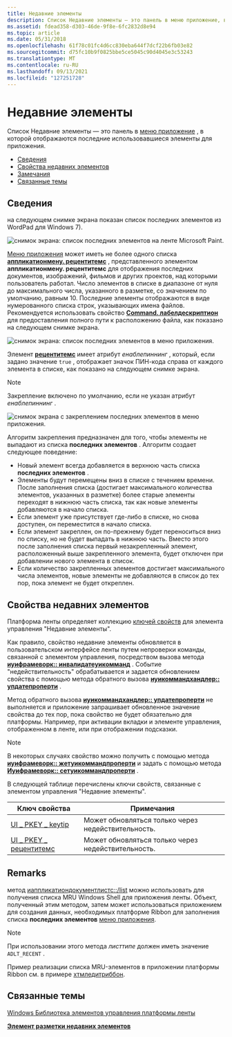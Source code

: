```yaml
---
title: Недавние элементы
description: Список Недавние элементы — это панель в меню приложение, в которой отображаются последние использовавшиеся элементы для приложения.
ms.assetid: fdead358-d303-46de-9f8e-6fc2832d8e94
ms.topic: article
ms.date: 05/31/2018
ms.openlocfilehash: 61f78c01fc4d6cc830eba644f7dcf22b6fb03e82
ms.sourcegitcommit: d75fc10b9f0825bbe5ce5045c90d4045e3c53243
ms.translationtype: MT
ms.contentlocale: ru-RU
ms.lasthandoff: 09/13/2021
ms.locfileid: "127251728"
---
```

# <a name="recent-items"></a>Недавние элементы

Список Недавние элементы — это панель в [меню приложение](windowsribbon-controls-applicationmenu.md) , в которой отображаются последние использовавшиеся элементы для приложения.

-   [Сведения](#details)
-   [Свойства недавних элементов](#recent-items-properties)
-   [Замечания](#remarks)
-   [Связанные темы](#related-topics)

## <a name="details"></a>Сведения

на следующем снимке экрана показан список последних элементов из WordPad для Windows 7).

![снимок экрана: список последних элементов на ленте Microsoft Paint.](images/controls/recentitems.png)

[Меню приложения](windowsribbon-controls-applicationmenu.md) может иметь не более одного списка [**аппликатионмену. рецентитемс**](windowsribbon-element-applicationmenu-recentitems.md) , представленного элементом **аппликатионмену. рецентитемс** для отображения последних документов, изображений, фильмов и других проектов, над которыми пользователь работал. Число элементов в списке в диапазоне от нуля до максимального числа, указанного в разметке, со значением по умолчанию, равным 10. Последние элементы отображаются в виде нумерованного списка строк, указывающих имена файлов. Рекомендуется использовать свойство [**Command. лабелдескриптион**](windowsribbon-element-command-labeldescription.md) для предоставления полного пути к расположению файла, как показано на следующем снимке экрана.

![снимок экрана: список последних элементов в меню приложения.](images/overviews/applicationmenu-menurecentitems.png)

Элемент [**рецентитемс**](windowsribbon-element-recentitems.md) имеет атрибут *енаблепиннинг* , который, если задано значение `true` , отображает значок ПИН-кода справа от каждого элемента в списке, как показано на следующем снимке экрана.

> [!Note]  
> Закрепление включено по умолчанию, если не указан атрибут *енаблепиннинг* .

 

![снимок экрана с закреплением последних элементов в меню приложения.](images/overviews/applicationmenu-menurecentitemspinned.png)

Алгоритм закрепления предназначен для того, чтобы элементы не выпадают из списка **последних элементов** . Алгоритм создает следующее поведение:

-   Новый элемент всегда добавляется в верхнюю часть списка **последних элементов** .
-   Элементы будут перемещены вниз в списке с течением времени. После заполнения списка (достигает максимального количества элементов, указанных в разметке) более старые элементы переходят в нижнюю часть списка, так как новые элементы добавляются в начало списка.
-   Если элемент уже присутствует где-либо в списке, но снова доступен, он переместится в начало списка.
-   Если элемент закреплен, он по-прежнему будет переноситься вниз по списку, но не будет выпадать в нижнюю часть. Вместо этого после заполнения списка первый незакрепленный элемент, расположенный выше закрепленного элемента, будет отключен при добавлении нового элемента в список.
-   Если количество закрепленных элементов достигает максимального числа элементов, новые элементы не добавляются в список до тех пор, пока элемент не будет откреплен.

## <a name="recent-items-properties"></a>Свойства недавних элементов

Платформа ленты определяет коллекцию [ключей свойств](windowsribbon-reference-properties.md) для элемента управления "Недавние элементы".

Как правило, свойство недавние элементы обновляется в пользовательском интерфейсе ленты путем непроверки команды, связанной с элементом управления, посредством вызова метода [**иуифрамеворк:: инвалидатеуикомманд**](/windows/desktop/api/uiribbon/nf-uiribbon-iuiframework-invalidateuicommand) . Событие "недействительность" обрабатывается и задается обновлением свойства с помощью метода обратного вызова [**иуикоммандхандлер:: упдатепроперти**](/windows/desktop/api/uiribbon/nf-uiribbon-iuicommandhandler-updateproperty) .

Метод обратного вызова [**иуикоммандхандлер:: упдатепроперти**](/windows/desktop/api/uiribbon/nf-uiribbon-iuicommandhandler-updateproperty) не выполняется и приложение запрашивает обновленное значение свойства до тех пор, пока свойство не будет обязательно для платформы. Например, при активации вкладки и элементе управления, отображенном в ленте, или при отображении подсказки.

> [!Note]  
> В некоторых случаях свойство можно получить с помощью метода [**иуифрамеворк:: жетуикоммандпроперти**](/windows/desktop/api/uiribbon/nf-uiribbon-iuiframework-getuicommandproperty) и задать с помощью метода [**Иуифрамеворк:: сетуикоммандпроперти**](/windows/desktop/api/uiribbon/nf-uiribbon-iuiframework-setuicommandproperty) .

 

В следующей таблице перечислены ключи свойств, связанные с элементом управления "Недавние элементы".



| Ключ свойства                                                                       | Примечания                                     |
|------------------------------------------------------------------------------------|-------------------------------------------|
| [UI \_ PKEY \_ keytip](windowsribbon-reference-properties-uipkey-keytip.md)           | Может обновляться только через недействительность. |
| [UI \_ PKEY \_ рецентитемс](windowsribbon-reference-properties-uipkey-recentitems.md) | Может обновляться только через недействительность. |



 

## <a name="remarks"></a>Remarks

метод [иаппликатиондокументлистс::/list](/windows/win32/api/shobjidl_core/nf-shobjidl_core-iapplicationdocumentlists-getlist) можно использовать для получения списка MRU Windows Shell для приложения ленты. Объект, полученный этим методом, затем может использоваться приложением для создания данных, необходимых платформе Ribbon для заполнения списка **последних элементов** [меню приложения](windowsribbon-controls-applicationmenu.md).

> [!Note]  
> При использовании этого метода *листтипе* должен иметь значение `ADLT_RECENT` .

 

Пример реализации списка MRU-элементов в приложении платформы Ribbon см. в примере [хтмледитриббон](windowsribbon-htmleditribbonsample.md).

## <a name="related-topics"></a>Связанные темы

<dl> <dt>

[Windows Библиотека элементов управления платформы ленты](windowsribbon-controls-entry.md)
</dt> <dt>

[**Элемент разметки недавних элементов**](windowsribbon-element-recentitems.md)
</dt> </dl>

 

 